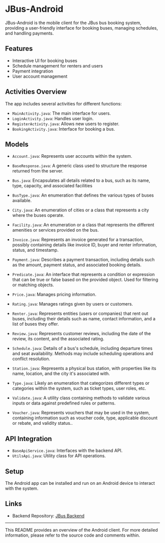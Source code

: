 # JBus-Android

JBus-Android is the mobile client for the JBus bus booking system, providing a user-friendly interface for booking buses, managing schedules, and handling payments.

## Features

- Interactive UI for booking buses
- Schedule management for renters and users
- Payment integration
- User account management

## Activities Overview

The app includes several activities for different functions:

- `MainActivity.java`: The main interface for users.
- `LoginActivity.java`: Handles user login.
- `RegisterActivity.java`: Allows new users to register.
- `BookingActivity.java`: Interface for booking a bus.

## Models

- `Account.java`: Represents user accounts within the system. 

- `BaseResponse.java`: A generic class used to structure the response returned from the server. 

- `Bus.java`: Encapsulates all details related to a bus, such as its name, type, capacity, and associated facilities

- `BusType.java`: An enumeration that defines the various types of buses available.

- `City.java`: An enumeration of cities or a class that represents a city where the buses operate.

- `Facility.java`: An enumeration or a class that represents the different amenities or services provided on the bus.

- `Invoice.java`: Represents an invoice generated for a transaction, possibly containing details like invoice ID, buyer and renter information, status, and timestamp.

- `Payment.java`: Describes a payment transaction, including details such as the amount, payment status, and associated booking details.

- `Predicate.java`: An interface that represents a condition or expression that can be true or false based on the provided object. Used for filtering or matching objects.

- `Price.java`: Manages pricing information.

- `Rating.java`: Manages ratings given by users or customers.

- `Renter.java`: Represents entities (users or companies) that rent out buses, including their details such as name, contact information, and a list of buses they offer.

- `Review.java`: Represents customer reviews, including the date of the review, its content, and the associated rating.

- `Schedule.java`: Details of a bus's schedule, including departure times and seat availability. Methods may include scheduling operations and conflict resolution.

- `Station.java`: Represents a physical bus station, with properties like its name, location, and the city it's associated with.

- `Type.java`: Likely an enumeration that categorizes different types or categories within the system, such as ticket types, user roles, etc.

- `Validate.java`: A utility class containing methods to validate various inputs or data against predefined rules or patterns.

- `Voucher.java`: Represents vouchers that may be used in the system, containing information such as voucher code, type, applicable discount or rebate, and validity status..

## API Integration

- `BaseApiService.java`: Interfaces with the backend API.
- `UtilsApi.java`: Utility class for API operations.

## Setup

The Android app can be installed and run on an Android device to interact with the system.

## Links

- Backend Repository: [JBus Backend](https://github.com/NargaFRZ/JBus)

---

This README provides an overview of the Android client. For more detailed information, please refer to the source code and comments within.
